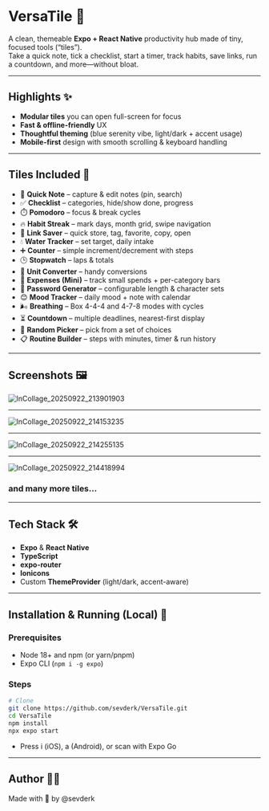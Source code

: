 # VersaTile 🧩

A clean, themeable **Expo + React Native** productivity hub made of tiny, focused tools (“tiles”).  
Take a quick note, tick a checklist, start a timer, track habits, save links, run a countdown, and more—without bloat.

---

## Highlights ✨

- **Modular tiles** you can open full-screen for focus
- **Fast & offline-friendly** UX
- **Thoughtful theming** (blue serenity vibe, light/dark + accent usage)
- **Mobile-first** design with smooth scrolling & keyboard handling

---

## Tiles Included 🧱

- 📝 **Quick Note** – capture & edit notes (pin, search)
- ✅ **Checklist** – categories, hide/show done, progress
- ⏱️ **Pomodoro** – focus & break cycles
- 🔥 **Habit Streak** – mark days, month grid, swipe navigation
- 🔖 **Link Saver** – quick store, tag, favorite, copy, open
- 💧 **Water Tracker** – set target, daily intake
- ➕ **Counter** – simple increment/decrement with steps
- 🕒 **Stopwatch** – laps & totals
- 🔁 **Unit Converter** – handy conversions
- 💸 **Expenses (Mini)** – track small spends + per-category bars
- 🔐 **Password Generator** – configurable length & character sets
- 😊 **Mood Tracker** – daily mood + note with calendar
- 🌬️ **Breathing** – Box 4-4-4 and 4-7-8 modes with cycles
- ⏳ **Countdown** – multiple deadlines, nearest-first display
- 🎲 **Random Picker** – pick from a set of choices
- 📋 **Routine Builder** – steps with minutes, timer & run history

---

## Screenshots 🖼️

![InCollage_20250922_213901903](https://github.com/user-attachments/assets/9fb4e9e5-c89b-42c4-a3c5-fa4d6f9050bf)

---

![InCollage_20250922_214153235](https://github.com/user-attachments/assets/577debc9-b376-4d34-ba86-bfe71c3fdc99)

---

![InCollage_20250922_214255135](https://github.com/user-attachments/assets/4aeb1fd2-6c24-497f-af92-dd5c70ea9afe)

---

![InCollage_20250922_214418994](https://github.com/user-attachments/assets/a0567179-7c6f-4db2-bd87-c70a199874f8)

### and many more tiles...
---

## Tech Stack 🛠️

- **Expo** & **React Native**
- **TypeScript**
- **expo-router**
- **Ionicons**
- Custom **ThemeProvider** (light/dark, accent-aware)

---

## Installation & Running (Local) 🚀

### Prerequisites
- Node 18+ and npm (or yarn/pnpm)
- Expo CLI (`npm i -g expo`)

### Steps
```bash
# Clone
git clone https://github.com/sevderk/VersaTile.git
cd VersaTile
npm install
npx expo start
```
- Press i (iOS), a (Android), or scan with Expo Go

---

## Author 🙋‍♀️
Made with 💙 by @sevderk

